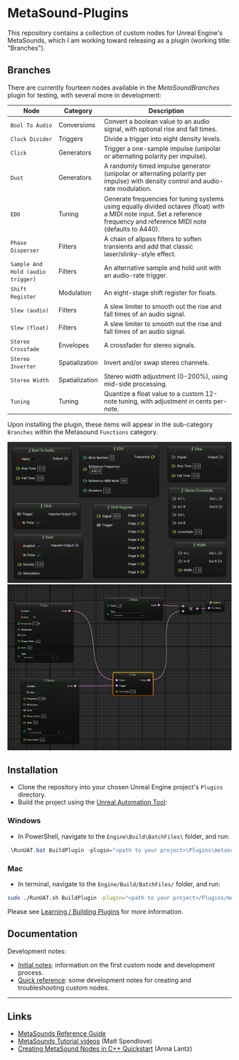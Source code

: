# MetaSound-Plugins 
This repository contains a collection of custom nodes for Unreal Engine's MetaSounds, which I am working toward releasing as a plugin (working title: "Branches").

## Branches
There are currently fourteen nodes available in the *MetaSoundBranches* plugin for testing, with several more in development:

| Node                                | Category              | Description                                                                                                         |
|-------------------------------------|-----------------------|---------------------------------------------------------------------------------------------------------------------|
| `Bool To Audio`                     | Conversions           | Convert a boolean value to an audio signal, with optional rise and fall times.                                      |
| `Clock Divider`                     | Triggers              | Divide a trigger into eight density levels.                                                                         |
| `Click`                             | Generators            | Trigger a one-sample impulse (unipolar or alternating polarity per impulse).                                        |
| `Dust`                              | Generators            | A randomly timed impulse generator (unipolar or alternating polarity per impulse) with density control and audio-rate modulation. |
| `EDO`                               | Tuning                | Generate frequencies for tuning systems using equally divided octaves (float) with a MIDI note input. Set a reference frequency and reference MIDI note (defaults to A440). |
| `Phase Disperser`                   | Filters               | A chain of allpass filters to soften transients and add that classic laser/slinky-style effect.                      |
| `Sample And Hold (audio trigger)`   | Filters               | An alternative sample and hold unit with an audio-rate trigger.                                                     |
| `Shift Register`                    | Modulation            | An eight-stage shift register for floats.                                                                           |
| `Slew (audio)`                      | Filters               | A slew limiter to smooth out the rise and fall times of an audio signal.                                             |
| `Slew (float)`                      | Filters               | A slew limiter to smooth out the rise and fall times of an audio signal.                                             |
| `Stereo Crossfade`                  | Envelopes             | A crossfader for stereo signals.                                                                                    |
| `Stereo Inverter`                   | Spatialization        | Invert and/or swap stereo channels.                                                                                 |
| `Stereo Width`                             | Spatialization        | Stereo width adjustment (0-200%), using mid-side processing.                                                        |
| `Tuning`                            | Tuning                | Quantize a float value to a custom 12-note tuning, with adjustment in cents per-note.                               |

Upon installing the plugin, these items will appear in the sub-category `Branches` within the Metasound `Functions` category.

![Screenshot of a selection of custom nodes in Metasound, as listed in the table above](./docs/nodes.png)
![Signal flow in a MetaSound Source showing a sample and hold node connected to two audio sources, controlling the volume of a white noise generator.](./docs/SaH_demo.png)

## Installation
- Clone the repository into your chosen Unreal Engine project's `Plugins` directory.
- Build the project using the [Unreal Automation Tool](https://dev.epicgames.com/documentation/en-us/unreal-engine/unreal-automation-tool-for-unreal-engine):

### Windows
- In PowerShell, navigate to the `Engine\Build\BatchFiles\` folder, and run: 
```PowerShell
.\RunUAT.bat BuildPlugin -plugin="<path to your project>\Plugins\metasound-plugins\MetasoundBranches.uplugin" -package="<path to your project>\Plugins\metasound-plugins\MetasoundBranches.uplugin"
```
### Mac
- In terminal, navigate to the `Engine/Build/BatchFiles/` folder, and run: 
```Bash
sudo ./RunUAT.sh BuildPlugin -plugin="<path to your project>/Plugins/metasound-plugins/MetasoundBranches.uplugin" -package="<path to your project>/Plugins/metasound-plugins/MetasoundBranches.uplugin"
```

Please see [Learning / Building Plugins](https://dev.epicgames.com/community/learning/tutorials/qz93/unreal-engine-building-plugins) for more information.

## Documentation
Development notes:
- [Initial notes](./docs/README.md): information on the first custom node and development process.
- [Quick reference](./docs/quick_reference.md): some development notes for creating and troubleshooting custom nodes. 

---

## Links
- [MetaSounds Reference Guide](https://dev.epicgames.com/documentation/en-us/unreal-engine/metasounds-reference-guide-in-unreal-engine)
- [MetaSounds Tutorial videos](https://dev.epicgames.com/community/learning/recommended-community-tutorial/Kw7l/unreal-engine-metasounds) (Matt Spendlove)
- [Creating MetaSound Nodes in C++ Quickstart](https://dev.epicgames.com/community/learning/tutorials/ry7p/unreal-engine-creating-metasound-nodes-in-c-quickstart) (Anna Lantz)